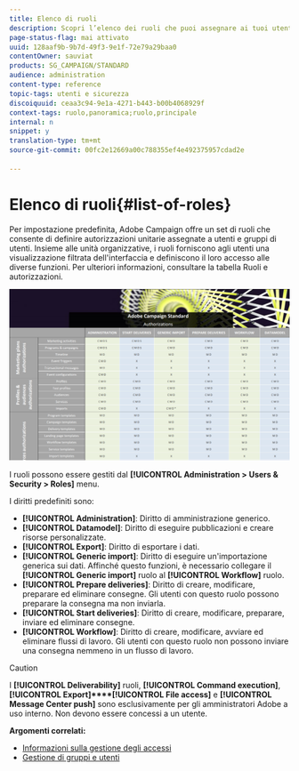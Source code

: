 ```yaml
---
title: Elenco di ruoli
description: Scopri l’elenco dei ruoli che puoi assegnare ai tuoi utenti.
page-status-flag: mai attivato
uuid: 128aaf9b-9b7d-49f3-9e1f-72e79a29baa0
contentOwner: sauviat
products: SG_CAMPAIGN/STANDARD
audience: administration
content-type: reference
topic-tags: utenti e sicurezza
discoiquuid: ceaa3c94-9e1a-4271-b443-b00b4068929f
context-tags: ruolo,panoramica;ruolo,principale
internal: n
snippet: y
translation-type: tm+mt
source-git-commit: 00fc2e12669a00c788355ef4e492375957cdad2e

---
```



# Elenco di ruoli{#list-of-roles}

Per impostazione predefinita, Adobe Campaign offre un set di ruoli che consente di definire autorizzazioni unitarie assegnate a utenti e gruppi di utenti. Insieme alle unità organizzative, i ruoli forniscono agli utenti una visualizzazione filtrata dell'interfaccia e definiscono il loro accesso alle diverse funzioni. Per ulteriori informazioni, consultare la tabella [](https://docs.campaign.adobe.com/doc/standard/en/Technotes/AdobeCampaign-ACSRights.pdf)Ruoli e autorizzazioni.

[![immagine](/help/administration/using/assets/user_management_3.png)](https://docs.campaign.adobe.com/doc/standard/en/Technotes/AdobeCampaign-ACSRights.pdf)

I ruoli possono essere gestiti dal **[!UICONTROL Administration > Users & Security > Roles]** menu.

I diritti predefiniti sono:

* **[!UICONTROL Administration]**: Diritto di amministrazione generico.
* **[!UICONTROL Datamodel]**: Diritto di eseguire pubblicazioni e creare risorse personalizzate.
* **[!UICONTROL Export]**: Diritto di esportare i dati.
* **[!UICONTROL Generic import]**: Diritto di eseguire un'importazione generica sui dati. Affinché questo funzioni, è necessario collegare il **[!UICONTROL Generic import]** ruolo al **[!UICONTROL Workflow]** ruolo.
* **[!UICONTROL Prepare deliveries]**: Diritto di creare, modificare, preparare ed eliminare consegne. Gli utenti con questo ruolo possono preparare la consegna ma non inviarla.
* **[!UICONTROL Start deliveries]**: Diritto di creare, modificare, preparare, inviare ed eliminare consegne.
* **[!UICONTROL Workflow]**: Diritto di creare, modificare, avviare ed eliminare flussi di lavoro. Gli utenti con questo ruolo non possono inviare una consegna nemmeno in un flusso di lavoro.

>[!CAUTION]
>
>I **[!UICONTROL Deliverability]** ruoli, **[!UICONTROL Command execution]**, **[!UICONTROL Export]****[!UICONTROL File access]** e **[!UICONTROL Message Center push]** sono esclusivamente per gli amministratori Adobe a uso interno. Non devono essere concessi a un utente.

**Argomenti correlati:**

* [Informazioni sulla gestione degli accessi](../../administration/using/about-access-management.md)
* [Gestione di gruppi e utenti](../../administration/using/managing-groups-and-users.md)

